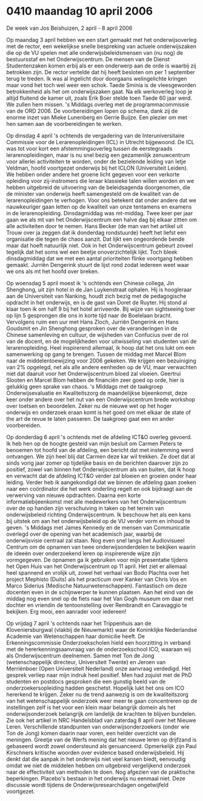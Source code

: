# 0410 maandag 10 april 2006

De week van Jos Beishuizen,
2 april - 8 april 2006

Op maandag 3 april hebben we een start gemaakt met het onderwijsoverleg met de rector, een wekelijkse snelle bespreking van actuele onderwijszaken die op de VU spelen met alle onderwijsbeleidsmensen van (nu nog) de bestuursstaf en het Onderwijscentrum. De mensen van de Dienst Studentenzaken komen erbij als er een onderwerp aan de orde is waarbij zij betrokken zijn. De rector vertelde dat hij heeft besloten om per 1 september terug te treden. Ik was al ingelicht door doorgaans welingelichte kringen maar vond het toch wel weer een schok. Taede Sminia is de vleesgeworden betrokkenheid als het om onderwijszaken gaat. Na elk werkoverleg loop je altijd fluitend de kamer uit, zoals Erik Boer stelde toen Taede 60 jaar werd. We zullen hem missen. 's Middags overleg met de programmacommissie van de ORD 2006. De voorbereidingen lopen op schema, dank zij de enorme inzet van Mieke Lunenberg en Gerrie Buijze. Een plezier om met hen samen aan de voorbereidingen te werken.

Op  dinsdag 4 april 's ochtends de vergadering van de Interuniversitaire Commissie voor de Lerarenopleidingen (ICL) in Utrecht bijgewoond. De ICL was tot voor kort een afstemmingsoverleg tussen de eerstegraads lerarenopleidingen, maar is nu snel bezig een gezamenlijk zenuwcentrum voor allerlei activiteiten te worden, onder de bezielende leiding van Ietje Veldman, hoofd voortgezet onderwijs bij het ICLON (Universiteit Leiden). We hebben onder andere het groene licht gegeven voor een verkorte opleiding voor zij-instromers die leraar klassieke talen willen worden en we hebben uitgebreid de uitvoering van de beleidsagenda doorgenomen, die de minister van onderwijs heeft samengesteld om de kwaliteit van de lerarenopleidingen te verhogen. Voor ons betekent dat onder andere dat we nauwkeuriger gaan letten op de kwaliteit van onze tentamens en examens in de lerarenopleiding. Dinsdagmiddag was mt-middag. Twee keer per jaar gaan we als mt van het Onderwijscentrum een halve dag bij elkaar zitten om alle activiteiten door te nemen. Hans Becker (de man van het artikel uit Trouw over ja zeggen dat ik donderdag rondstuurde) heeft het liefst een organisatie die tegen de chaos aanzit. Dat lijkt een ongeordende bende maar dat hoeft natuurlijk niet. Ook in het Onderwijscentrum gebeurt zoveel tegelijk dat het soms wel een beetje onoverzichtelijk lijkt. Toch bleek dinsdagmiddag dat we met een aantal prioriteiten flinke voortgang hebben gemaakt. Jurriën Dengerink stuurt de lijst rond zodat iedereen weet waar we ons als mt het hoofd over breken.

Op woensdag 5 april moest ik 's ochtends een Chinese collega, Jin Shenghong, uit zijn hotel in de Jan Luykenstraat ophalen. Hij is hoogleraar aan de Universiteit van Nanking, houdt zich bezig met de pedagogische opdracht in het onderwijs, en is de gast van Doret de Ruyter. Hij stond al klaar toen ik om half 9 bij het hotel arriveerde. Bij wijze van sightseeing toer op lijn 5 gesprongen die ons in korte tijd naar de Boelelaan bracht. Vervolgens ruim een uur met Hans Zloch, Jurriën Dengerink en Hans Goudsmit en Jin Shenghong gesproken over de veranderingen in de Chinese samenleving en cultuur, de wijsheden van Confucius over de rol van de docent, en de mogelijkheden voor uitwisseling van studenten van de lerarenopleiding. Heel inspirerend allemaal, ik hoop dat het ons lukt om een samenwerking op gang te brengen. Tussen de middag met Marcel Blom naar de middelentoewijzing voor 2006 gekeken. We krijgen een bezuiniging van 2% opgelegd, net als alle andere eenheden op de VU, maar verwachten niet dat daaruit voor het Onderwijscentrum bloed zal vloeien. Geertrui Slooten en Marcel Blom hebben de financiën zeer goed op orde, hier is gelukkig geen sprake van chaos. 's Middags met de taakgroep Onderwijsevaluatie en Kwaliteitszorg de maandelijkse bijeenkomst, deze keer onder andere over het nut van een Onderwijscentrum brede workshop over toetsen en beoordelen. Zeker nu de nieuwe wet op het hoger onderwijs en onderzoek eraan komt is het goed om met elkaar de state of the art de revue te laten passeren. De taakgroep gaat een en ander voorbereiden.

Op donderdag 6 april 's ochtends met de afdeling ICT&O overleg gevoerd. Ik heb hen op de hoogte gesteld van mijn besluit om Carmen Peters te benoemen tot hoofd van de afdeling, een bericht dat met instemming werd ontvangen. We zijn heel blij dat Carmen deze kar wil trekken. Ze doet dat al sinds vorig jaar zomer op tijdelijke basis en de berichten daarover zijn zo positief, zowel van binnen het Onderwijscentrum als van buiten, dat ik hoop en verwacht dat de afdeling ICT&O verder zal bloeien en groeien onder haar leiding. Verder heb ik aangekondigd dat we binnen de afdeling gaan zoeken naar een coördinator die het werk onderling regelt en ook bijdraagt aan de verwerving van nieuwe opdrachten. Daarna een korte informatiebijeenkomst met alle medewerkers van het Onderwijscentrum over de op handen zijn verschuiving in taken op het terrein van onderwijsbeleid richting Onderwijscentrum. Ik beschouw het als een kans bij uitstek om aan het onderwijsbeleid op de VU verder vorm en inhoud te geven. 's Middags met James Kennedy en de mensen van Communicatie overlegd over de opening van het academisch jaar, waarbij de onderwijsvisie centraal zal staan. Nog even snel langs het Audiovisueel Centrum om de opnamen van twee onderwijsonderdelen te bekijken waarin de ideeën over onderzoekend leren op inspirerende wijze zijn vormgegeven. De opnamen ga ik gebruiken voor mijn presentatie tijdens het Open Huis van het Onderwijscentrum op 11 april. Het ziet er allemaal heel spannend en vrolijk uit, zowel het verhaal van Bodo Plachta over het project Mephisto (Duits) als het practicum over Kanker van Chris Vos en Marco Siderius (Medische Natuurwetenschappen). Fantastisch om deze docenten even in de schijnwerper te kunnen plaatsen. Aan het eind van de middag nog even snel op de fiets naar het Van Gogh museum om daar met dochter en vriendin de tentoonstelling over Rembrandt en Caravaggio te bekijken. Erg mooi, een aanrader voor iedereen! 

Op vrijdag 7 april 's ochtends naar het Trippenhuis aan de Kloveniersburgwal (vlakbij de Nieuwmarkt) waar de Koninklijke Nederlandse Academie van Wetenschappen haar domicilie heeft. De Erkenningscommissie Onderzoekscholen hield een hoorzitting in verband met de hererkenningsaanvraag van de onderzoekschool ICO, waaraan wij als Onderwijscentrum deelnemen. Samen met Ton de Jong (wetenschappelijk directeur, Universiteit Twente) en Jeroen van Merriënboer (Open Universiteit Nederland) onze aanvraag verdedigd. Het gesprek verliep naar mijn indruk heel positief. Men had zojuist met de PhD studenten en postdocs gesproken die een gunstig beeld van de onderzoekersopleiding hadden geschetst. Hopelijk lukt het ons om ICO hererkend te krijgen. Zeker nu de trend aanwezig is om de kwaliteitszorg van het wetenschappelijk onderzoek weer meer te gaan concentreren op de instellingen zelf is het voor een klein maar belangrijk domein als het onderwijsonderzoek belangrijk om landelijk de krachten te blijven bundelen. Zie ook het artikel in NRC Handelsblad van zaterdag 8 april over het Nieuwe Leren. Verschillende standpunten van onderwijsonderzoekers (onder wie Ton de Jong) komen daarin naar voren, een helder overzicht van de meningen. Greetje van de Werfs mening dat het nieuwe leren op drijfzand is gebaseerd wordt zowel ondersteund als genuanceerd. Opmerkelijk zijn Paul Kirschners kritische woorden over evidence based onderwijsbeleid. Hij denkt dat die aanpak in het onderwijs niet veel kansen biedt, eenvoudig omdat we niet de middelen hebben om uitgebreid vergelijkend onderzoek naar de effectiviteit van methoden te doen. Nog afgezien van de praktische beperkingen. Placebo's bestaan in het onderwijs nu eenmaal niet. Deze discussie wordt tijdens de Onderwijsresearchdagen ongetwijfeld voortgezet.